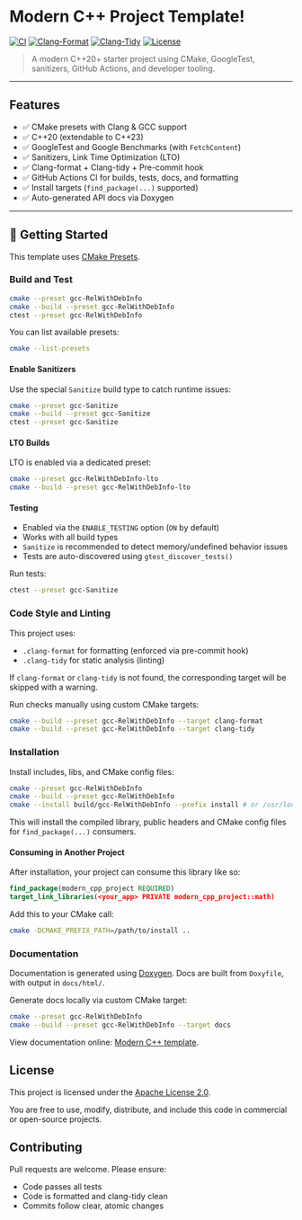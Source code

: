 # Modern C++ Project Template!

[![CI](https://github.com/ramsafin/modern-cpp-project-template/actions/workflows/ci.yml/badge.svg)](https://github.com/ramsafin/modern-cpp-project-template/actions/workflows/ci.yml)
[![Clang-Format](https://github.com/ramsafin/modern-cpp-project-template/actions/workflows/clang-format.yml/badge.svg)](https://github.com/ramsafin/modern-cpp-project-template/actions/workflows/clang-format.yml)
[![Clang-Tidy](https://github.com/ramsafin/modern-cpp-project-template/actions/workflows/clang-tidy.yml/badge.svg)](https://github.com/ramsafin/modern-cpp-project-template/actions/workflows/clang-tidy.yml)
[![License](https://img.shields.io/badge/License-Apache_2.0-blue.svg)](LICENSE)

> A modern C++20+ starter project using CMake, GoogleTest, sanitizers, GitHub Actions, and developer tooling.

---

## Features

- ✅ CMake presets with Clang & GCC support
- ✅ C++20 (extendable to C++23)
- ✅ GoogleTest and Google Benchmarks (with `FetchContent`)
- ✅ Sanitizers, Link Time Optimization (LTO)
- ✅ Clang-format + Clang-tidy + Pre-commit hook
- ✅ GitHub Actions CI for builds, tests, docs, and formatting
- ✅ Install targets (`find_package(...)` supported)
- ✅ Auto-generated API docs via Doxygen

---

## 🚀 Getting Started

This template uses [CMake Presets](https://cmake.org/cmake/help/latest/manual/cmake-presets.7.html).

### Build and Test

```bash
cmake --preset gcc-RelWithDebInfo
cmake --build --preset gcc-RelWithDebInfo
ctest --preset gcc-RelWithDebInfo
```

You can list available presets:
```bash
cmake --list-presets
```

#### Enable Sanitizers
Use the special `Sanitize` build type to catch runtime issues:
```bash
cmake --preset gcc-Sanitize
cmake --build --preset gcc-Sanitize
ctest --preset gcc-Sanitize
```

#### LTO Builds
LTO is enabled via a dedicated preset:
```bash
cmake --preset gcc-RelWithDebInfo-lto
cmake --build --preset gcc-RelWithDebInfo-lto
```

#### Testing

- Enabled via the `ENABLE_TESTING` option (`ON` by default)
- Works with all build types
- `Sanitize` is recommended to detect memory/undefined behavior issues
- Tests are auto-discovered using `gtest_discover_tests()`

Run tests:
```bash
ctest --preset gcc-Sanitize
```

### Code Style and Linting

This project uses:
- `.clang-format` for formatting (enforced via pre-commit hook)
- `.clang-tidy` for static analysis (linting)

If `clang-format` or `clang-tidy` is not found, the corresponding target will be skipped with a warning.

Run checks manually using custom CMake targets:
```bash
cmake --build --preset gcc-RelWithDebInfo --target clang-format
cmake --build --preset gcc-RelWithDebInfo --target clang-tidy
```

### Installation

Install includes, libs, and CMake config files:
```bash
cmake --preset gcc-RelWithDebInfo
cmake --build --preset gcc-RelWithDebInfo
cmake --install build/gcc-RelWithDebInfo --prefix install # or /usr/local
```

This will install the compiled library, public headers and CMake config files for `find_package(...)` consumers.

#### Consuming in Another Project

After installation, your project can consume this library like so:
```cmake
find_package(modern_cpp_project REQUIRED)
target_link_libraries(<your_app> PRIVATE modern_cpp_project::math)
```

Add this to your CMake call:
```bash
cmake -DCMAKE_PREFIX_PATH=/path/to/install ..
```

### Documentation

Documentation is generated using [Doxygen](https://www.doxygen.nl). Docs are built from `Doxyfile`, with output in `docs/html/`.

Generate docs locally via custom CMake target:
```bash
cmake --preset gcc-RelWithDebInfo
cmake --build --preset gcc-RelWithDebInfo --target docs
```

View documentation online: [Modern C++ template](https://ramsafin.github.io/modern-cpp-project-template/html).

## License

This project is licensed under the [Apache License 2.0](LICENSE).

You are free to use, modify, distribute, and include this code in commercial or open-source projects.

## Contributing

Pull requests are welcome. Please ensure:
- Code passes all tests
- Code is formatted and clang-tidy clean
- Commits follow clear, atomic changes
